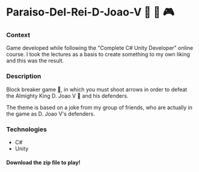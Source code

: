 # Paraiso-Del-Rei-D-Joao-V :hammer: :crown: :video_game:

### Context
Game developed while following the "Complete C# Unity Developer" online course. I took the lectures as a basis to create something to my own liking and this was the result.

### Description
Block breaker game :hammer:, in which you must shoot arrows in order to defeat the Almighty King D. Joao V :crown: and his defenders.

The theme is based on a joke from my group of friends, who are actually in the game as D. Joao V's defenders.

### Technologies
* C#
* Unity

#### Download the zip file to play!
